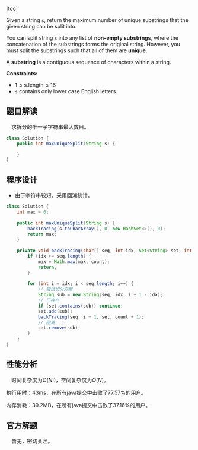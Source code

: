 [toc]

Given a string `s`, return the maximum number of unique substrings that the given string can be split into.

You can split string `s` into any list of **non-empty substrings**, where the concatenation of the substrings forms the original string. However, you must split the substrings such that all of them are **unique**.

A **substring** is a contiguous sequence of characters within a string.



**Constraints:**

- $1 \le \text{s.length} \le 16$
- `s` contains only lower case English letters.



## 题目解读

&emsp;求拆分的唯一子字符串最大数目。

```java
class Solution {
    public int maxUniqueSplit(String s) {

    }
}
```

## 程序设计

* 由于字符串较短，采用回溯统计。

```java
class Solution {
    int max = 0;
    
    public int maxUniqueSplit(String s) {
        backTracing(s.toCharArray(), 0, new HashSet<>(), 0);
        return max;
    }
    
    private void backTracing(char[] seq, int idx, Set<String> set, int count) {
        if (idx >= seq.length) {
            max = Math.max(max, count);
            return;
        }
        
        for (int i = idx; i < seq.length; i++) {
            // 尝试切分方案
            String sub = new String(seq, idx, i + 1 - idx);
            // 已存在
            if (set.contains(sub)) continue;
            set.add(sub);
            backTracing(seq, i + 1, set, count + 1);
            // 回溯
            set.remove(sub);
        }
    }
}
```

## 性能分析

&emsp;时间复杂度为$O(N!)$，空间复杂度为$O(N)$。

执行用时：43ms，在所有java提交中击败了77.57%的用户。

内存消耗：39.2MB，在所有java提交中击败了37.16%的用户。

## 官方解题

&emsp;暂无，密切关注。